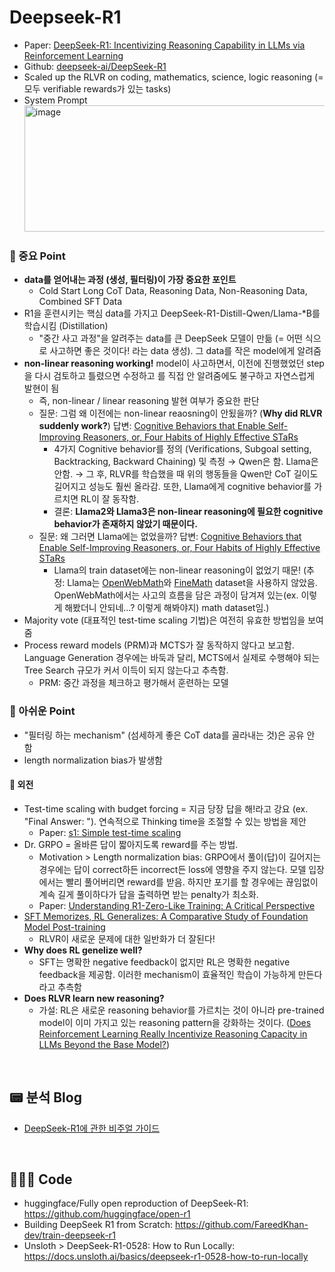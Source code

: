 # Deepseek-R1
- Paper: [DeepSeek-R1: Incentivizing Reasoning Capability in LLMs via Reinforcement Learning](https://arxiv.org/abs/2501.12948)
- Github: [deepseek-ai/DeepSeek-R1](https://github.com/deepseek-ai/DeepSeek-R1)
- Scaled up the RLVR on coding, mathematics, science, logic reasoning (=모두 verifiable rewards가 있는 tasks)
- System Prompt
  <img width="772" height="202" alt="image" src="https://github.com/user-attachments/assets/5e21e783-5b06-4f06-bb55-ee2af45101a7" />


### 🚨 중요 Point
- **data를 얻어내는 과정 (생성, 필터링)이 가장 중요한 포인트**
  - Cold Start Long CoT Data, Reasoning Data, Non-Reasoning Data, Combined SFT Data
- R1을 훈련시키는 핵심 data를 가지고 DeepSeek-R1-Distill-Qwen/Llama-*B를 학습시킴 (Distillation)
  - "중간 사고 과정"을 알려주는 data를 큰 DeepSeek 모델이 만듦 (= 어떤 식으로 사고하면 좋은 것이다! 라는 data 생성). 그 data를 작은 model에게 알려줌
- **non-linear reasoning working!** model이 사고하면서, 이전에 진행했었던 step을 다시 검토하고 틀렸으면 수정하고 를 직접 안 알려줌에도 불구하고 자연스럽게 발현이 됨
  - 즉, non-linear / linear reasoning 발현 여부가 중요한 판단
  - 질문: 그럼 왜 이전에는 non-linear reaosning이 안됬을까? (__Why did RLVR suddenly work?__) 답변: [Cognitive Behaviors that Enable Self-Improving Reasoners, or, Four Habits of Highly Effective STaRs](https://arxiv.org/abs/2503.01307)
    - 4가지 Cognitive behavior를 정의 (Verifications, Subgoal setting, Backtracking, Backward Chaining) 및 측정 → Qwen은 함. Llama은 안함. → 그 후, RLVR를 학습했을 때 위의 행동들을 Qwen만 CoT 길이도 길어지고 성능도 훨씬 올라감. 또한, Llama에게 cognitive behavior를 가르치면 RL이 잘 동작함.
    - 결론: **Llama2와 Llama3은 non-linear reasoning에 필요한 cognitive behavior가 존재하지 않았기 때문이다.**
  - 질문: 왜 그러면 Llama에는 없었을까? 답변: [Cognitive Behaviors that Enable Self-Improving Reasoners, or, Four Habits of Highly Effective STaRs](https://arxiv.org/abs/2503.01307)
    - Llama의 train dataset에는 non-linear reasoning이 없었기 때문! (추정: Llama는 [OpenWebMath](https://arxiv.org/abs/2310.06786)와 [FineMath](https://arxiv.org/abs/2502.02737) dataset을 사용하지 않았음. OpenWebMath에서는 사고의 흐름을 담은 과정이 담겨져 있는(ex. 이렇게 해봤더니 안되네...? 이렇게 해봐야지) math dataset임.) 
- Majority vote (대표적인 test-time scaling 기법)은 여전히 유효한 방법임을 보여줌
- Process reward models (PRM)과 MCTS가 잘 동작하지 않다고 보고함. Language Generation 경우에는 바둑과 달리, MCTS에서 실제로 수행해야 되는 Tree Search 규모가 커서 이득이 되지 않는다고 추측함.
  - PRM: 중간 과정을 체크하고 평가해서 훈련하는 모델

### 🤮 아쉬운 Point
- "필터링 하는 mechanism" (섬세하게 좋은 CoT data를 골라내는 것)은 공유 안 함
- length normalization bias가 발생함

#### 🫠 외전
- Test-time scaling with budget forcing = 지금 당장 답을 해!라고 강요 (ex. "Final Answer: "). 연속적으로 Thinking time을 조절할 수 있는 방법을 제안
  - Paper: [s1: Simple test-time scaling](https://arxiv.org/abs/2501.19393)
- Dr. GRPO = 올바른 답이 짧아지도록 reward를 주는 방법.
  - Motivation > Length normalization bias: GRPO에서 풀이(답)이 길어지는 경우에는 답이 correct하든 incorrect든 loss에 영향을 주지 않는다. 모델 입장에서는 빨리 풀어버리면 reward를 받음. 하지만 포기를 할 경우에는 끊임없이 계속 길게 풀이하다가 답을 출력하면 받는 penalty가 최소화.
  - Paper: [Understanding R1-Zero-Like Training: A Critical Perspective](https://arxiv.org/abs/2503.20783) 
- [SFT Memorizes, RL Generalizes: A Comparative Study of Foundation Model Post-training](https://arxiv.org/abs/2501.17161)
  - RLVR이 새로운 문제에 대한 일반화가 더 잘된다!
- **Why does RL genelize well?**
  - SFT는 명확한 negative feedback이 없지만 RL은 명확한 negative feedback을 제공함. 이러한 mechanism이 효율적인 학습이 가능하게 만든다라고 추측함
- **Does RLVR learn new reasoning?**
  - 가설: RL은 새로운 reasoning behavior를 가르치는 것이 아니라 pre-trained model이 이미 가지고 있는 reasoning pattern을 강화하는 것이다. ([Does Reinforcement Learning Really Incentivize Reasoning Capacity in LLMs Beyond the Base Model?](https://arxiv.org/abs/2504.13837))

<br>

## 📟 분석 Blog
- [DeepSeek-R1에 관한 비주얼 가이드](https://tulip-phalange-a1e.notion.site/DeepSeek-R1-189c32470be2801c94b6e5648735447d)

<br>

## 👩🏻‍💻 Code
- huggingface/Fully open reproduction of DeepSeek-R1: https://github.com/huggingface/open-r1
- Building DeepSeek R1 from Scratch: https://github.com/FareedKhan-dev/train-deepseek-r1
- Unsloth > DeepSeek-R1-0528: How to Run Locally: https://docs.unsloth.ai/basics/deepseek-r1-0528-how-to-run-locally
